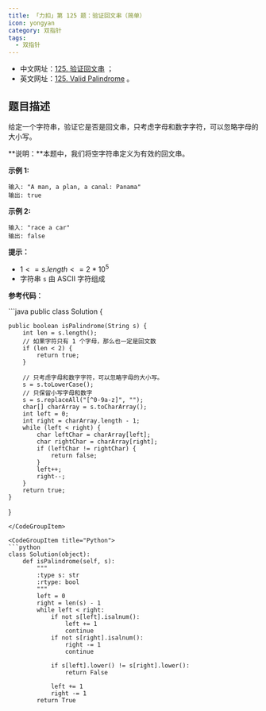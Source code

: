 ```yaml
---
title: 「力扣」第 125 题：验证回文串（简单）
icon: yongyan
category: 双指针
tags:
  - 双指针
---
```


+ 中文网址：[125. 验证回文串](https://leetcode-cn.com/problems/valid-palindrome/description/) ；
+ 英文网址：[125. Valid Palindrome](https://leetcode.com/problems/valid-palindrome/description/) 。


## 题目描述

给定一个字符串，验证它是否是回文串，只考虑字母和数字字符，可以忽略字母的大小写。

**说明：**本题中，我们将空字符串定义为有效的回文串。

**示例 1:**

```
输入: "A man, a plan, a canal: Panama"
输出: true
```

**示例 2:**

```
输入: "race a car"
输出: false
```

**提示：**

- $1 <= s.length <= 2 * 10^5$
- 字符串 `s` 由 ASCII 字符组成

**参考代码**：

<CodeGroup>
<CodeGroupItem title="Java">
```java
public class Solution {

    public boolean isPalindrome(String s) {
        int len = s.length();
        // 如果字符只有 1 个字母，那么也一定是回文数
        if (len < 2) {
            return true;
        }

        // 只考虑字母和数字字符，可以忽略字母的大小写。
        s = s.toLowerCase();
        // 只保留小写字母和数字
        s = s.replaceAll("[^0-9a-z]", "");
        char[] charArray = s.toCharArray();
        int left = 0;
        int right = charArray.length - 1;
        while (left < right) {
            char leftChar = charArray[left];
            char rightChar = charArray[right];
            if (leftChar != rightChar) {
                return false;
            }
            left++;
            right--;
        }
        return true;
    }
}
```
</CodeGroupItem>

<CodeGroupItem title="Python">
```python
class Solution(object):
    def isPalindrome(self, s):
        """
        :type s: str
        :rtype: bool
        """
        left = 0
        right = len(s) - 1
        while left < right:
            if not s[left].isalnum():
                left += 1
                continue
            if not s[right].isalnum():
                right -= 1
                continue

            if s[left].lower() != s[right].lower():
                return False

            left += 1
            right -= 1
        return True
```
</CodeGroupItem>
</CodeGroup>
